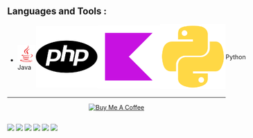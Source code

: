 ## Languages and Tools :
<ul class="language-list" style= "display: flex;align-items: center;margin-bottom: 5px;">
  <li class="language-item">
    <img class="language-icon" src="https://raw.githubusercontent.com/devicons/devicon/master/icons/java/java-plain.svg" alt="Java" style="margin-right: 10px;width: 40px;height: 40px;">
    <span class="language-name">Java</span>
  </li>
  <li class="language-item" style= "display: flex;align-items: center;margin-bottom: 5px;"> 
    <img class="language-icon" src="https://raw.githubusercontent.com/devicons/devicon/master/icons/php/php-plain.svg" alt="PHP">
    <span class="language-name">PHP</span>
  </li>
  <li class="language-item" style= "display: flex;align-items: center;margin-bottom: 5px;">
    <img class="language-icon" src="https://raw.githubusercontent.com/devicons/devicon/master/icons/kotlin/kotlin-plain.svg" alt="Kotlin">
    <span class="language-name">Kotlin</span>
  </li>
  <li class="language-item" style= "display: flex;align-items: center;margin-bottom: 5px;">
    <img class="language-icon" src="https://raw.githubusercontent.com/devicons/devicon/master/icons/python/python-plain.svg" alt="Python">
    <span class="language-name">Python</span>
  </li>
  </ul>


---
<p align="center">
<a href="https://www.coffeebede.com/MohammadRezaFirouzi" target="_blank"><img src="https://www.coffeebede.com/DashboardTemplateV2/app-assets/images/banner/default-yellow.svg" alt="Buy Me A Coffee" height="300" width="400"></a>
</p>


  
  ##
 
<div> 
  <a href="https://www.youtube.com/channel/UC_-uuuZbY0AAt9CViNzvc-Q" target="_blank"><img src="https://img.shields.io/badge/YouTube-FF0000?style=for-the-badge&logo=youtube&logoColor=white" target="_blank"></a>
  <a href="https://instagram.com/rafaballerini" target="_blank"><img src="https://img.shields.io/badge/-Instagram-%23E4405F?style=for-the-badge&logo=instagram&logoColor=white" target="_blank"></a>
 	<a href="https://www.twitch.tv/rafaballerinii" target="_blank"><img src="https://img.shields.io/badge/Twitch-9146FF?style=for-the-badge&logo=twitch&logoColor=white" target="_blank"></a>
 <a href="https://discord.gg/wagxzStdcR" target="_blank"><img src="https://img.shields.io/badge/Discord-7289DA?style=for-the-badge&logo=discord&logoColor=white" target="_blank"></a> 
  <a href = "mailto:contatorafaballerini@gmail.com"><img src="https://img.shields.io/badge/-Gmail-%23333?style=for-the-badge&logo=gmail&logoColor=white" target="_blank"></a>
  <a href="https://www.linkedin.com/in/rafaella-ballerini-45875016a" target="_blank"><img src="https://img.shields.io/badge/-LinkedIn-%230077B5?style=for-the-badge&logo=linkedin&logoColor=white" target="_blank"></a> 
  
</div>
